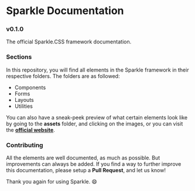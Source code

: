 # Sparkle Documentation
### v0.1.0
The official Sparkle.CSS framework documentation.

### __Sections__
In this repository, you will find all elements in the Sparkle framework in their respective folders. The folders are as followed:
- Components
- Forms
- Layouts
- Utilities

You can also have a sneak-peek preview of what certain elements look like by going to the __assets__ folder, and clicking on the images, or you can visit the [__official website__](https://sparklecss.herokuapp.com).

### __Contributing__
All the elements are well documented, as much as possible. But improvements can always be added. If you find a way to further improve this documentation, please setup a __Pull Request__, and let us know!

Thank you again for using Sparkle. :smile: